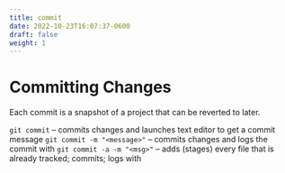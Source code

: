```yaml
---
title: commit
date: 2022-10-23T16:07:37-0600
draft: false
weight: 1
---
```

# Committing Changes
Each commit is a snapshot of a project that can be reverted to later.

`git commit` – commits changes and launches text editor to get a commit message
`git commit -m "<message>"` – commits changes and logs the commit with <message>
`git commit -a -m "<msg>"` – adds (stages) every file that is already tracked; commits; logs with <msg>
